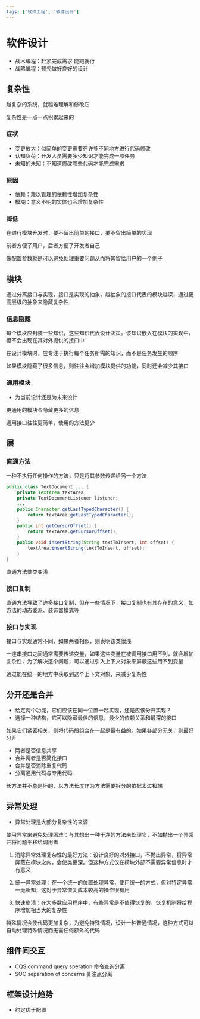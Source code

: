 ```yaml
---
tags: ['软件工程', '软件设计']
---
```


# 软件设计

- 战术编程：赶紧完成需求 能跑就行
- 战略编程：预先做好良好的设计

## 复杂性

越复杂的系统，就越难理解和修改它

复杂性是一点一点积累起来的

### 症状

- 变更放大：似简单的变更需要在许多不同地方进行代码修改
- 认知负荷：开发人员需要多少知识才能完成一项任务
- 未知的未知：不知道修改哪些代码才能完成需求

### 原因

- 依赖：难以管理的依赖性增加复杂性
- 模糊：意义不明的实体也会增加复杂性

### 降低

在进行模块开发时，要不留出简单的接口，要不留出简单的实现

前者方便了用户，后者方便了开发者自己

像配置参数就是可以避免处理重要问题从而将其留给用户的一个例子

## 模块

通过分离接口与实现，接口是实现的抽象，越抽象的接口代表的模块越深，通过更高层级的抽象来隐藏复杂性

### 信息隐藏

每个模块应封装一些知识，这些知识代表设计决策。该知识嵌入在模块的实现中，但不会出现在其对外提供的接口中

在设计模块时，应专注于执行每个任务所需的知识，而不是任务发生的顺序

如果模块隐藏了很多信息，则往往会增加模块提供的功能，同时还会减少其接口

### 通用模块

- 为当前设计还是为未来设计

更通用的模块会隐藏更多的信息

通用接口往往更简单，使用的方法更少

## 层

### 直通方法

一种不执行任何操作的方法，只是将其参数传递给另一个方法

```java
public class TextDocument ... {
    private TextArea textArea;
    private TextDocumentListener listener;
    ...
    public Character getLastTypedCharacter() {
        return textArea.getLastTypedCharacter();
    }
    public int getCursorOffset() {
        return textArea.getCursorOffset();
    }
    public void insertString(String textToInsert, int offset) {
        textArea.insertString(textToInsert, offset);
    }
}
```

直通方法使类变浅

### 接口复制

直通方法导致了许多接口复制，但在一些情况下，接口复制也有其存在的意义，如方法的动态委派、装饰器模式等

### 接口与实现

接口与实现通常不同，如果两者相似，则表明该类很浅

一连串接口之间通常需要传递变量，如果这些变量在被调用接口用不到，就会增加复杂性，为了解决这个问题，可以通过引入上下文对象来屏蔽这些用不到变量

通过能在统一的地方中获取到这个上下文对象，来减少复杂性

## 分开还是合并

- 给定两个功能，它们应该在同一位置一起实现，还是应该分开实现？
- 选择一种结构，它可以隐藏最佳的信息，最少的依赖关系和最深的接口

如果它们紧密相关，则将代码段组合在一起是最有益的。如果各部分无关，则最好分开

- 两者是否信息共享
- 合并两者是否简化接口
- 合并是否消除重复代码
- 分离通用代码与专用代码

长方法并不总是坏的，以方法长度作为方法需要拆分的依据太过极端

## 异常处理

- 异常处理是大部分复杂性的来源

使用异常来避免处理困难：与其想出一种干净的方法来处理它，不如抛出一个异常并将问题平移给调用者

1. 消除异常处理复杂性的最好方法：设计良好的对外接口，不抛出异常，将异常屏蔽在模块之内，会使类更深。但这种方式仅在模块外部不需要异常信息时才有意义

2. 统一异常处理：在一个统一的位置处理异常，使用统一的方式，但对特定异常一无所知，这对于异常恢复成本较高的操作很有用

3. 快速崩溃：在大多数应用程序中，有些异常是不值得恢复的，恢复机制将给程序增加相当大的复杂性

特殊情况会使代码更加复杂，为避免特殊情况，设计一种普通情况，这种方式可以自动处理特殊情况而无需任何额外的代码

## 组件间交互

- CQS command query speration 命令查询分离
- SOC separation of concerns  关注点分离

## 框架设计趋势

- 约定优于配置
